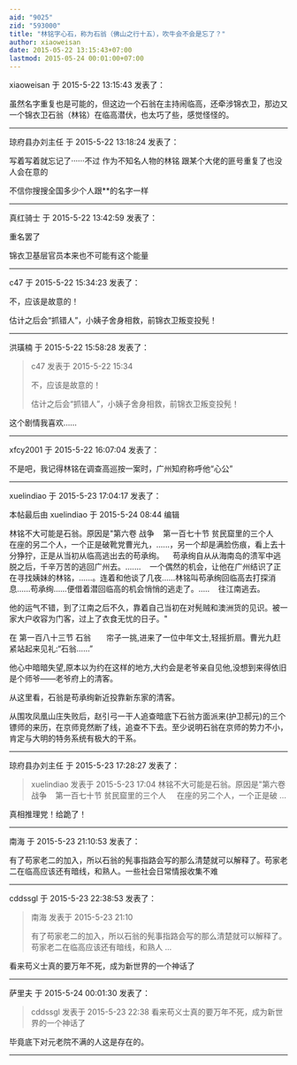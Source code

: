 ```yaml
---
aid: "9025"
zid: "593000"
title: "林铭字心石，称为石翁（佛山之行十五），吹牛会不会是忘了？"
author: xiaoweisan
date: 2015-05-22 13:15:43+07:00
lastmod: 2015-05-24 00:01:00+07:00
---
```


xiaoweisan 于 2015-5-22 13:15:43 发表了：

虽然名字重复也是可能的，但这边一个石翁在主持闹临高，还牵涉锦衣卫，那边又一个锦衣卫石翁（林铭）在临高潜伏，也太巧了些，感觉怪怪的。

---

琼府县办刘主任 于 2015-5-22 13:18:24 发表了：

写着写着就忘记了······不过 作为不知名人物的林铭 跟某个大佬的匪号重复了也没人会在意的

不信你搜搜全国多少个人跟\*\*的名字一样

---

真红骑士 于 2015-5-22 13:42:59 发表了：

重名罢了

锦衣卫基层官员本来也不可能有这个能量

---

c47 于 2015-5-22 15:34:23 发表了：

不，应该是故意的！

估计之后会“抓错人”，小姨子舍身相救，前锦衣卫叛变投髡！

---

洪璜楠 于 2015-5-22 15:58:28 发表了：

> c47 发表于 2015-5-22 15:34
>
> 不，应该是故意的！
>
> 估计之后会“抓错人”，小姨子舍身相救，前锦衣卫叛变投髡！

这个剧情我喜欢……

---

xfcy2001 于 2015-5-22 16:07:04 发表了：

不是吧，我记得林铭在调查高巡按一案时，广州知府称呼他“心公”

---

xuelindiao 于 2015-5-23 17:04:17 发表了：

本帖最后由 xuelindiao 于 2015-5-24 08:44 编辑

林铭不大可能是石翁。原因是"第六卷 战争    第一百七十节 贫民窟里的三个人     在座的另二个人，一个正是破靴党曹光九，......，另一个却是满脸伤痕，看上去十分狰狞，正是从当初从临高逃出去的苟承绚。    苟承绚自从从海南岛的溃军中逃脱之后，千辛万苦的逃回广州去。.......    一个偶然的机会，让他在广州结识了正在寻找姨妹的林铭，......。连着和他谈了几夜......林铭叫苟承绚回临高去打探消息......苟承绚......便借着潜回临高的机会悄悄的逃走了。.....    往江南逃去。

他的运气不错，到了江南之后不久，靠着自己当初在对髡贼和澳洲货的见识。被一家大户收容为门客，过上了衣食无忧的日子。"

在 第一百八十三节 石翁       帘子一挑,进来了一位中年文士,轻摇折扇。曹光九赶紧站起来见礼:“石翁……”

他心中暗暗失望,原本以为约在这样的地方,大约会是老爷亲自见他,没想到来得依旧是个师爷——老爷府上的清客。

从这里看，石翁是苟承绚新近投靠新东家的清客。

从围攻凤凰山庄失败后，赵引弓一干人追查暗底下石翁方面派来(护卫郝元)的三个镖师的来历，在京师竞然断了线，追查不下去。至少说明石翁在京师的势力不小，肯定与大明的特务系统有极大的干系。

---

琼府县办刘主任 于 2015-5-23 17:28:27 发表了：

> xuelindiao 发表于 2015-5-23 17:04 林铭不大可能是石翁。原因是"第六卷 战争    第一百七十节 贫民窟里的三个人     在座的另二个人，一个正是破 ...

真相推理党！给跪了！

---

南海 于 2015-5-23 21:10:53 发表了：

有了苟家老二的加入，所以石翁的髡事指路会写的那么清楚就可以解释了。苟家老二在临高应该还有暗线，和熟人。一些社会日常情报收集不难

---

cddssgl 于 2015-5-23 22:38:53 发表了：

> 南海 发表于 2015-5-23 21:10
>
> 有了苟家老二的加入，所以石翁的髡事指路会写的那么清楚就可以解释了。苟家老二在临高应该还有暗线，和熟人 ...

看来苟义士真的要万年不死，成为新世界的一个神话了

---

萨里夫 于 2015-5-24 00:01:30 发表了：

> cddssgl 发表于 2015-5-23 22:38 看来苟义士真的要万年不死，成为新世界的一个神话了

毕竟底下对元老院不满的人这是存在的。

---
